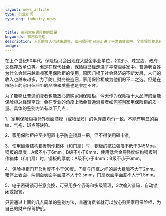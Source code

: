 ```yaml
---
layout: news_article
type: 行业新闻
type_eng: industry-news


title: 鉴别家用保险柜的质量
keywords: 家用保险柜
description: 人们的收入也越来越多，家用保险柜已经走进了平常百姓家中，全能保险柜总经理李政一教授普通消费者如何简单通过5种方法鉴别家用保险柜的质量。
image: 
---
```

在上个世纪90年代，保险柜只会出现在大型企事业单位，如银行、珠宝店、政府文档存放单位等。但是在现代社会，[保险柜](http://www.qnnsafe.com/)已经走进了平常百姓家中。普通老百姓为什么会越来越重视家用保险柜的使用，原因归根于社会经济的不断发展，人们的收入也越来越多，为了防止财务被盗窃，家用保险柜成为他们的不二之选。但是在市场上的家用保险柜的品牌和质量也是参差不齐。

为了能够让普通消费者也能放心选购家用保险柜，今天作为保险柜十大品牌的全能保险柜总经理李政一会在专业的角度上教会普通消费者如何鉴别家用保险柜的质量。具体的鉴别方法有以下几点：

1、家用保险柜柜体外表面漆膜（或喷塑膜）的色泽应均匀一致，不能有明显的裂纹、气袍、斑点等缺陷。

2、家用保险柜应至少配置电子防盗锁具一把，但不得使用磁卡锁。

3、使用碳素结构钢板制作箱体（和门扇）时，钢板的抗拉强度不低于345Mpa。钢板的厚度：A级不小于6mm；B级不小于8mm，使用低合金高强度结构钢板制作箱体（和门扇）时，钢板的厚度：A级不小于4mm；B级不小于6mm。

4、保险柜柜门开启角度不小于90度。门扇与门框之间的最大缝隙不大于2mm。箱体上表面、两侧面表面平面度不大于2.5mm，门扇表面平面度不大于1.5mm。

5、电子密码锁可任意变换，可采用多个密码和多级管理，3次输入错码，自动锁闭或报警。

只要通过上面的几点简单的鉴别方法，普通消费者就可以放心购买家用保险柜，为自己的财产保驾护航。
